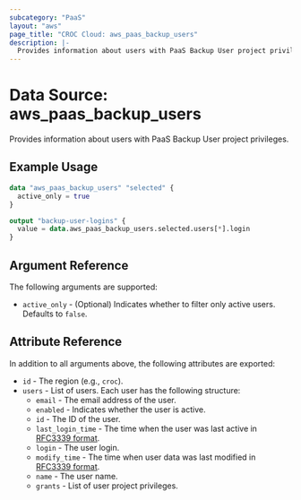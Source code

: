 ```yaml
---
subcategory: "PaaS"
layout: "aws"
page_title: "CROC Cloud: aws_paas_backup_users"
description: |-
  Provides information about users with PaaS Backup User project privileges.
---
```


[RFC3339 format]: https://datatracker.ietf.org/doc/html/rfc3339#section-5.8

# Data Source: aws_paas_backup_users

Provides information about users with PaaS Backup User project privileges.

## Example Usage

```terraform
data "aws_paas_backup_users" "selected" {
  active_only = true
}

output "backup-user-logins" {
  value = data.aws_paas_backup_users.selected.users[*].login
}
```

## Argument Reference

The following arguments are supported:

* `active_only` - (Optional) Indicates whether to filter only active users. Defaults to `false`.

## Attribute Reference

In addition to all arguments above, the following attributes are exported:

* `id` - The region (e.g., `croc`).
* `users` - List of users. Each user has the following structure:
    * `email` - The email address of the user.
    * `enabled` - Indicates whether the user is active.
    * `id` - The ID of the user.
    * `last_login_time` - The time when the user was last active in [RFC3339 format].
    * `login` - The user login.
    * `modify_time` - The time when user data was last modified in [RFC3339 format].
    * `name` - The user name.
    * `grants` - List of user project privileges.
